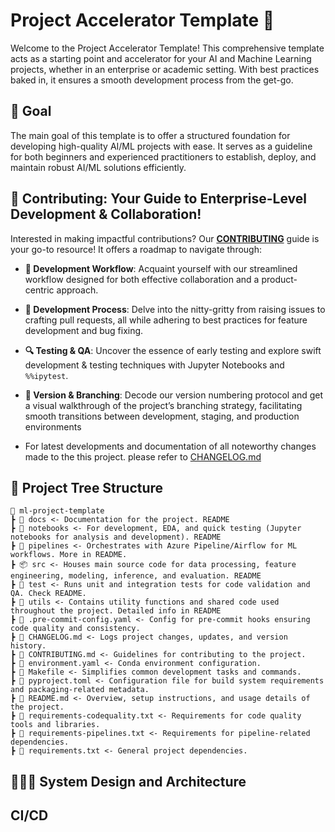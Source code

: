 # Project Accelerator Template 🚀

Welcome to the Project Accelerator Template! This comprehensive template acts as a starting point and accelerator for your AI and Machine Learning projects, whether in an enterprise or academic setting. With best practices baked in, it ensures a smooth development process from the get-go.

##  🌟 Goal
The main goal of this template is to offer a structured foundation for developing high-quality AI/ML projects with ease. It serves as a guideline for both beginners and experienced practitioners to establish, deploy, and maintain robust AI/ML solutions efficiently.

##  💼 Contributing: Your Guide to Enterprise-Level Development & Collaboration!

Interested in making impactful contributions? Our **[CONTRIBUTING](./CONTRIBUTING.md)** guide is your go-to resource! It offers a roadmap to navigate through:

- **🔄 Development Workflow**: Acquaint yourself with our streamlined workflow designed for both effective collaboration and a product-centric approach.

- **🚀 Development Process**: Delve into the nitty-gritty from raising issues to crafting pull requests, all while adhering to best practices for feature development and bug fixing.

- **🔍 Testing & QA**: Uncover the essence of early testing and explore swift development & testing techniques with Jupyter Notebooks and `%%ipytest`.

- **🔢 Version & Branching**: Decode our version numbering protocol and get a visual walkthrough of the project’s branching strategy, facilitating smooth transitions between development, staging, and production environments

- For latest developments and documentation of all noteworthy changes made to the this project. please refer to [CHANGELOG.md](CHANGELOG.md)


## 🌲 Project Tree Structure

```
📂 ml-project-template
┣ 📂 docs <- Documentation for the project. README
┣ 📂 notebooks <- For development, EDA, and quick testing (Jupyter notebooks for analysis and development). README
┣ 📂 pipelines <- Orchestrates with Azure Pipeline/Airflow for ML workflows. More in README.
┣ 📦 src <- Houses main source code for data processing, feature engineering, modeling, inference, and evaluation. README
┣ 📂 test <- Runs unit and integration tests for code validation and QA. Check README.
┣ 📂 utils <- Contains utility functions and shared code used throughout the project. Detailed info in README
┣ 📜 .pre-commit-config.yaml <- Config for pre-commit hooks ensuring code quality and consistency.
┣ 📜 CHANGELOG.md <- Logs project changes, updates, and version history.
┣ 📜 CONTRIBUTING.md <- Guidelines for contributing to the project.
┣ 📜 environment.yaml <- Conda environment configuration.
┣ 📜 Makefile <- Simplifies common development tasks and commands.
┣ 📜 pyproject.toml <- Configuration file for build system requirements and packaging-related metadata.
┣ 📜 README.md <- Overview, setup instructions, and usage details of the project.
┣ 📜 requirements-codequality.txt <- Requirements for code quality tools and libraries.
┣ 📜 requirements-pipelines.txt <- Requirements for pipeline-related dependencies.
┣ 📜 requirements.txt <- General project dependencies.
```

##  👨🏽‍💻 System Design and Architecture

## CI/CD
